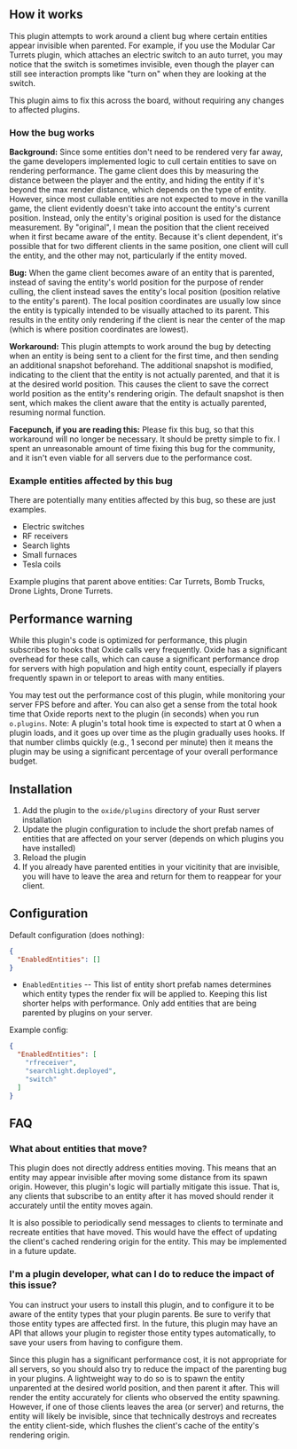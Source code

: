 ## How it works

This plugin attempts to work around a client bug where certain entities appear invisible when parented. For example, if you use the Modular Car Turrets plugin, which attaches an electric switch to an auto turret, you may notice that the switch is sometimes invisible, even though the player can still see interaction prompts like "turn on" when they are looking at the switch.

This plugin aims to fix this across the board, without requiring any changes to affected plugins.

### How the bug works

**Background:** Since some entities don't need to be rendered very far away, the game developers implemented logic to cull certain entities to save on rendering performance. The game client does this by measuring the distance between the player and the entity, and hiding the entity if it's beyond the max render distance, which depends on the type of entity. However, since most cullable entities are not expected to move in the vanilla game, the client evidently doesn't take into account the entity's current position. Instead, only the entity's original position is used for the distance measurement. By "original", I mean the position that the client received when it first became aware of the entity. Because it's client dependent, it's possible that for two different clients in the same position, one client will cull the entity, and the other may not, particularly if the entity moved.

**Bug:** When the game client becomes aware of an entity that is parented, instead of saving the entity's world position for the purpose of render culling, the client instead saves the entity's local position (position relative to the entity's parent). The local position coordinates are usually low since the entity is typically intended to be visually attached to its parent. This results in the entity only rendering if the client is near the center of the map (which is where position coordinates are lowest).

**Workaround:** This plugin attempts to work around the bug by detecting when an entity is being sent to a client for the first time, and then sending an additional snapshot beforehand. The additional snapshot is modified, indicating to the client that the entity is not actually parented, and that it is at the desired world position. This causes the client to save the correct world position as the entity's rendering origin. The default snapshot is then sent, which makes the client aware that the entity is actually parented, resuming normal function.

**Facepunch, if you are reading this:** Please fix this bug, so that this workaround will no longer be necessary. It should be pretty simple to fix. I spent an unreasonable amount of time fixing this bug for the community, and it isn't even viable for all servers due to the performance cost.

### Example entities affected by this bug

There are potentially many entities affected by this bug, so these are just examples.

- Electric switches
- RF receivers
- Search lights
- Small furnaces
- Tesla coils

Example plugins that parent above entities: Car Turrets, Bomb Trucks, Drone Lights, Drone Turrets.

## Performance warning

While this plugin's code is optimized for performance, this plugin subscribes to hooks that Oxide calls very frequently. Oxide has a significant overhead for these calls, which can cause a significant performance drop for servers with high population and high entity count, especially if players frequently spawn in or teleport to areas with many entities.

You may test out the performance cost of this plugin, while monitoring your server FPS before and after. You can also get a sense from the total hook time that Oxide reports next to the plugin (in seconds) when you run `o.plugins`. Note: A plugin's total hook time is expected to start at 0 when a plugin loads, and it goes up over time as the plugin gradually uses hooks. If that number climbs quickly (e.g., 1 second per minute) then it means the plugin may be using a significant percentage of your overall performance budget.

## Installation

1. Add the plugin to the `oxide/plugins` directory of your Rust server installation
2. Update the plugin configuration to include the short prefab names of entities that are affected on your server (depends on which plugins you have installed)
3. Reload the plugin
4. If you already have parented entities in your vicitinity that are invisible, you will have to leave the area and return for them to reappear for your client.

## Configuration

Default configuration (does nothing):

```json
{
  "EnabledEntities": []
}
```

- `EnabledEntities` -- This list of entity short prefab names determines which entity types the render fix will be applied to. Keeping this list shorter helps with performance. Only add entities that are being parented by plugins on your server.

Example config:

```json
{
  "EnabledEntities": [
    "rfreceiver",
    "searchlight.deployed",
    "switch"
  ]
}
```

## FAQ

### What about entities that move?

This plugin does not directly address entities moving. This means that an entity may appear invisible after moving some distance from its spawn origin. However, this plugin's logic will partially mitigate this issue. That is, any clients that subscribe to an entity after it has moved should render it accurately until the entity moves again.

It is also possible to periodically send messages to clients to terminate and recreate entities that have moved. This would have the effect of updating the client's cached rendering origin for the entity. This may be implemented in a future update.

### I'm a plugin developer, what can I do to reduce the impact of this issue?

You can instruct your users to install this plugin, and to configure it to be aware of the entity types that your plugin parents. Be sure to verify that those entity types are affected first. In the future, this plugin may have an API that allows your plugin to register those entity types automatically, to save your users from having to configure them.

Since this plugin has a significant performance cost, it is not appropriate for all servers, so you should also try to reduce the impact of the parenting bug in your plugins. A lightweight way to do so is to spawn the entity unparented at the desired world position, and then parent it after. This will render the entity accurately for clients who observed the entity spawning. However, if one of those clients leaves the area (or server) and returns, the entity will likely be invisible, since that technically destroys and recreates the entity client-side, which flushes the client's cache of the entity's rendering origin.
